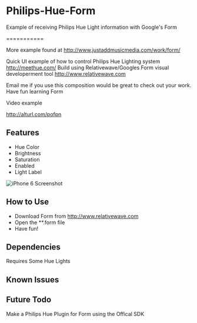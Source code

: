 # Philips-Hue-Form
Example of receiving Philips Hue Light information with Google's Form 

===========

More example found at http://www.justaddmusicmedia.com/work/form/

Quick UI example of how to control Philips Hue Lighting system http://meethue.com/
Build using Relativewave/Googles Form visual developerment tool http://www.relativewave.com

Email me if you use this composition would be great to check out your work. Have fun learning Form

Video example

http://alturl.com/pofpn

## Features
- Hue Color 
- Brightness 
- Saturation
- Enabled
- Light Label


![iPhone 6 Screenshot](http://www.justaddmusicmedia.com/work/philipshue/files/stacks_image_11445.jpg "iPhone 6 Screenshot")

## How to Use
- Download Form from http://www.relativewave.com
- Open the **.form file
- Have fun!

## Dependencies
Requires Some Hue Lights

## Known Issues

## Future Todo
Make a Philips Hue Plugin for Form using the Offical SDK

